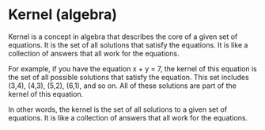 # Kernel (algebra)

Kernel is a concept in algebra that describes the core of a given set of equations. It is the set of all solutions that satisfy the equations. It is like a collection of answers that all work for the equations. 

For example, if you have the equation x + y = 7, the kernel of this equation is the set of all possible solutions that satisfy the equation. This set includes (3,4), (4,3), (5,2), (6,1), and so on. All of these solutions are part of the kernel of this equation. 

In other words, the kernel is the set of all solutions to a given set of equations. It is like a collection of answers that all work for the equations.
